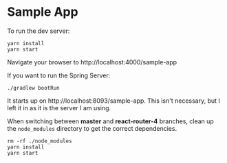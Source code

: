 # Sample App

To run the dev server:

```
yarn install
yarn start
```

Navigate your browser to http://localhost:4000/sample-app

If you want to run the Spring Server:

```
./gradlew bootRun
```

It starts up on http://localhost:8093/sample-app. This isn't necessary, but I left it in as it is the server I am using.

When switching between **master** and **react-router-4** branches, clean up the `node_modules` directory to get the 
correct dependencies.

```
rm -rf ./node_modules
yarn install
yarn start
```
